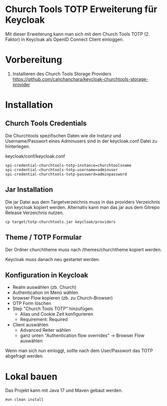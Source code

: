 # Church Tools TOTP Erweiterung für Keycloak

Mit dieser Erweiterung kann man sich mit dem Church Tools TOTP (2. Faktor) in Keycloak als OpenID Connect Client einloggen.


# Vorbereitung
1. Installieren des Church Tools Storage Providers https://github.com/canchanchara/keycloak-churchtools-storage-provider

# Installation


## Church Tools Credentials
Die Churchtools spezifischen Daten wie die Instanz und Username/Passwort eines Adminusers sind in der keycloak.conf
Datei zu hinterlegen.

keycloak/conf/keycloak.conf

```
spi-credential-churchtools-totp-instance=churchtoolsname
spi-credential-churchtools-totp-username=adminuser
spi-credential-churchtools-totp-password=adminpassword
```

## Jar Installation

Die jar Datei aus dem Targetverzeichnis muss in das providers Verzeichnis von keycloak kopiert werden.
Alternativ kann man das jar aus dem Gitrepo Release Verzeichnis nutzen.


```
cp target/totp-churchtools.jar keycloak/providers
```

## Theme / TOTP Formular
Der Ordner churchtheme muss nach /themes/churchtheme kopiert werden.


Keycloak muss danach neu gestartet werden.

## Konfiguration in Keycloak

* Realm auswählen (zb. Church)
* Authentication im Menü wählen
* browser Flow kopieren (zb. zu Church-Browser)
* OTP Form löschen
* Step "Church Tools TOTP" hinzufügen. 
  * Alias und Cookie Zeit konfigurieren
  * Requirement: Required
* Client auswählen
  * Advanced Reiter wählen 
  * ganz unten "Authentication flow overrides" -> Browser Flow auswählen

Wenn man sich nun einloggt, sollte nach dem User/Passwort das TOTP abgefragt werden.


# Lokal bauen
Das Projekt kann mit Java 17 und Maven gebaut werden.

```bash
mvn clean install
```

